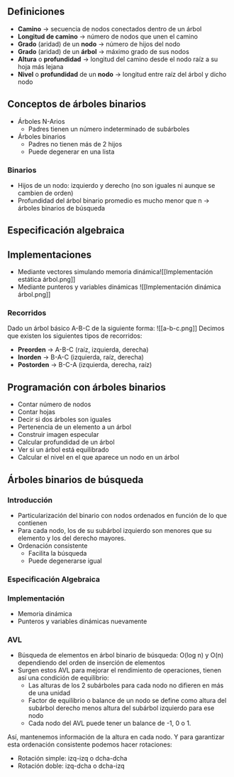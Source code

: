 ## Definiciones
- **Camino** -> secuencia de nodos conectados dentro de un árbol
- **Longitud de camino** -> número de nodos que unen el camino
- **Grado** (aridad) de un **nodo** -> número de hijos del nodo
- **Grado** (aridad) de un **árbol** -> máximo grado de sus nodos
- **Altura** o **profundidad** -> longitud del camino desde el nodo raíz a su hoja más lejana
- **Nivel** o **profundidad** de un **nodo** -> longitud entre raíz del árbol y dicho nodo
## Conceptos de árboles binarios
- Árboles N-Arios
	- Padres tienen un número indeterminado de subárboles
- Árboles binarios
	- Padres no tienen más de 2 hijos
	- Puede degenerar en una lista
### Binarios
- Hijos de un nodo: izquierdo y derecho (no son iguales ni aunque se cambien de orden)
- Profundidad del árbol binario promedio es mucho menor que n -> árboles binarios de búsqueda
## Especificación algebraica
## Implementaciones
- Mediante vectores simulando memoria dinámica![[Implementación estática árbol.png]]
- Mediante punteros y variables dinámicas
![[Implementación dinámica árbol.png]]
### Recorridos
Dado un árbol básico A-B-C de la siguiente forma:
![[a-b-c.png]]
Decimos que existen los siguientes tipos de recorridos:
- **Preorden** -> A-B-C (raíz, izquierda, derecha)
- **Inorden** -> B-A-C (izquierda, raíz, derecha)
- **Postorden** -> B-C-A (izquierda, derecha, raíz)
## Programación con árboles binarios
- Contar número de nodos
- Contar hojas
- Decir si dos árboles son iguales
- Pertenencia de un elemento a un árbol
- Construir imagen especular
- Calcular profundidad de un árbol
- Ver si un árbol está equilibrado
- Calcular el nivel en el que aparece un nodo en un árbol
## Árboles binarios de búsqueda
### Introducción
- Particularización del binario con nodos ordenados en función de lo que contienen
- Para cada nodo, los de su subárbol izquierdo son menores que su elemento y los del derecho mayores.
- Ordenación consistente
	- Facilita la búsqueda
	- Puede degenerarse igual
### Especificación Algebraica
### Implementación
- Memoria dinámica
- Punteros y variables dinámicas nuevamente
### AVL
- Búsqueda de elementos en árbol binario de búsqueda: O(log n) y O(n) dependiendo del orden de inserción de elementos
- Surgen estos AVL para mejorar el rendimiento de operaciones, tienen así una condición de equilibrio:
	- Las alturas de los 2 subárboles para cada nodo no difieren en más de una unidad
	- Factor de equilibrio o balance de un nodo se define como altura del subárbol derecho menos altura del subárbol izquierdo para ese nodo
	- Cada nodo del AVL puede tener un balance de -1, 0 o 1.

Así, mantenemos información de la altura en cada nodo. Y para garantizar esta ordenación consistente podemos hacer rotaciones:
- Rotación simple: izq-izq o dcha-dcha
- Rotación doble: izq-dcha o dcha-izq
